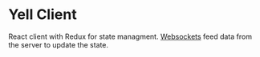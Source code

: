 <h1>Yell Client</h1>

<p>React client with Redux for state managment. <a href='https://github.com/about14sheep/yell_proxy_chat/tree/master/client/src/sockets'>Websockets</a> feed data from the server to update the state.</p>

